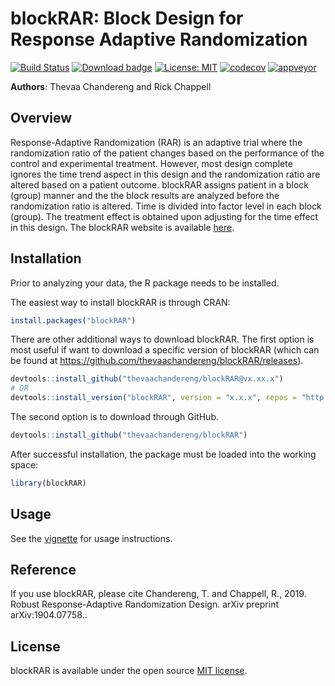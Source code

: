 # blockRAR: Block Design for Response Adaptive Randomization

[![Build Status](https://travis-ci.org/thevaachandereng/blockRAR.svg?branch=master)](https://travis-ci.org/thevaachandereng/blockRAR)
[![Download badge](https://cranlogs.r-pkg.org/badges/blockRAR)](https://cran.r-project.org/package=blockRAR)
[![License: MIT](https://img.shields.io/badge/License-MIT-yellow.svg)](https://opensource.org/licenses/MIT)
[![codecov](https://codecov.io/gh/thevaachandereng/blockRAR/branch/master/graph/badge.svg)](https://codecov.io/gh/thevaachandereng/blockRAR)
[![appveyor](https://ci.appveyor.com/api/projects/status/gf202269ohpknxhx?svg=true)](https://ci.appveyor.com/project/thevaachandereng/blockrar)

**Authors**: Thevaa Chandereng and Rick Chappell


Overview
--------
Response-Adaptive Randomization (RAR) is an adaptive trial where the randomization ratio of the patient changes based on the performance of the control and experimental treatment. 
However, most design complete ignores the time trend aspect in this design and the randomization
ratio are altered based on a patient outcome. 
blockRAR assigns patient in a block (group) manner and the the block results are analyzed before the randomization ratio is altered.
Time is divided into factor level in each block (group).
The treatment effect is obtained upon adjusting for the time effect in this design. 
The blockRAR website is available [here](https://thevaachandereng.github.io/blockRAR/). 


Installation
------------
Prior to analyzing your data, the R package needs to be installed.

The easiest way to install blockRAR is through CRAN:

``` r
install.packages("blockRAR")
```

There are other additional ways to download blockRAR.
The first option is most useful if want to download a specific version of blockRAR
(which can be found at https://github.com/thevaachandereng/blockRAR/releases).
``` r 
devtools::install_github("thevaachandereng/blockRAR@vx.xx.x")
# OR 
devtools::install_version("blockRAR", version = "x.x.x", repos = "http://cran.us.r-project.org")
```

The second option is to download through GitHub. 

``` r
devtools::install_github("thevaachandereng/blockRAR")
```

After successful installation, the package must be loaded into the working space:

``` r 
library(blockRAR)
```

Usage
------------
See the [vignette](https://thevaachandereng.github.io/blockRAR/articles/blockRAR.html) for usage instructions.


Reference
------------
If you use blockRAR, please cite Chandereng, T. and Chappell, R., 2019. Robust Response-Adaptive Randomization Design. arXiv preprint arXiv:1904.07758.. 

License
------------
blockRAR is available under the open source [MIT license](http://opensource.org/licenses/MIT).
